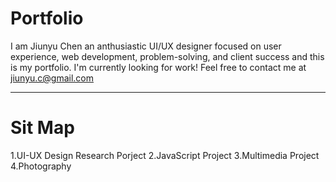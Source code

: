 # Portfolio
I am Jiunyu Chen an anthusiastic UI/UX designer focused on user experience, web development, problem-solving, and client success and this is my portfolio.
I'm currently looking for work! Feel free to contact me at jiunyu.c@gmail.com

<hr>
<h1>Sit Map</h1>
1.UI-UX Design Research Porject
2.JavaScript Project
3.Multimedia Project
4.Photography

